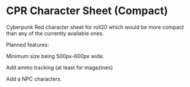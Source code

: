 # CPR Character Sheet (Compact)

Cyberpunk Red character sheet for roll20 which would be more compact than any of the currently available ones. 

Planned features:

  Minimum size being 500px-600px wide.

  Add ammo tracking (at least for magazines)

  Add a NPC characters.
